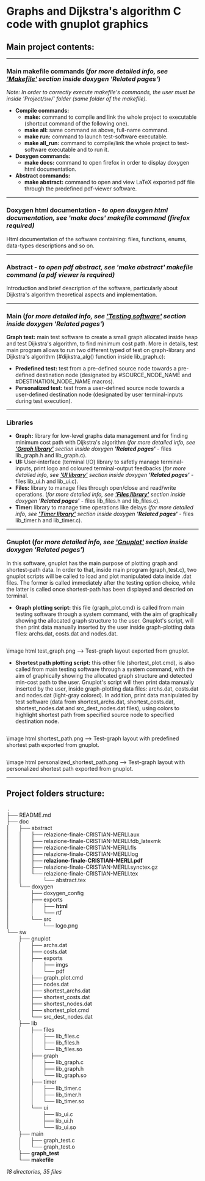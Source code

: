 [comment]: <> (Link to documentation sections inside this file won't work in local-file, but only in doxygen html main page containing the readme - extra html commands under images for doxygen)

<h1><b>Graphs and Dijkstra's algorithm C code with gnuplot graphics</b></h1>

<h2><b>Main project contents:</b></h2>

---

<h3><b>Main makefile commands</b> (<i>for more detailed info, see <b><a href="page3.html">'Makefile'</a></b> section inside doxygen <b>'Related pages'</b></i>)</h3>

<i>Note: In order to correctly execute makefile's commands, the user must be inside 'Project/sw/' folder (same folder of the makefile).</i>

* <b>Compile commands:</b>
  * <b>make:</b> command to compile and link the whole project to executable (shortcut command of the following one).
  * <b>make all:</b> same command as above, full-name command.
  * <b>make run:</b> command to launch test-software executable.
  * <b>make all_run:</b> command to compile/link the whole project to test-software executable and to run it.
* <b>Doxygen commands:</b>
  * <b>make docs:</b> command to open firefox in order to display doxygen html documentation.
* <b>Abstract commands:</b>
  * <b>make abstract:</b> command to open and view LaTeX exported pdf file through the predefined pdf-viewer software.

---

<h3><b>Doxygen html documentation</b> - <i>to open doxygen html documentation, see <b>'make docs'</b> makefile command (firefox required)</i></h3>

Html documentation of the software containing: files, functions, enums, data-types descriptions and so on.

---

<h3><b>Abstract</b> - <i>to open pdf abstract, see <b>'make abstract'</b> makefile command (a pdf viewer is required)</i></h3>

Introduction and brief description of the software, particularly about Dijkstra's algorithm theoretical aspects and implementation.

---

<h3><b>Main</b> (<i>for more detailed info, see <b><a href="page2.html">'Testing software'</a></b> section inside doxygen <b>'Related pages'</b></i>)</h3>

<b>Graph test:</b> main test software to create a small graph allocated inside heap and test Dijkstra's algorithm, to find minimum cost path. More in details, test main program allows to run two different typed of test on graph-library and Dijkstra's algorithm (#dijkstra_alg() function inside lib_graph.c):
* <b>Predefined test:</b> test from a pre-defined source node towards a pre-defined destination node (designated by #SOURCE_NODE_NAME and #DESTINATION_NODE_NAME macros).
* <b>Personalized test:</b> test from a user-defined source node towards a user-defined destination node (designated by user terminal-inputs during test execution).

---

<h3><b>Libraries</b></h3>

* <b>Graph:</b> library for low-level graphs data management and for finding minimum cost path with Dijkstra's algorithm (<i>for more detailed info, see <b><a href="page5.html">'Graph library'</a></b> section inside doxygen <b>'Related pages'</b></i> - files lib_graph.h and lib_graph.c).
* <b>UI:</b> User-interface (terminal I/O) library to safetly manage terminal-inputs, print logo and coloured terminal-output feedbacks (<i>for more detailed info, see <b><a href="page6.html">'UI library'</a></b> section inside doxygen <b>'Related pages'</b></i> - files lib_ui.h and lib_ui.c).
* <b>Files:</b> library to manage files through open/close and read/write operations. (<i>for more detailed info, see <b><a href="page7.html">'Files library'</a></b> section inside doxygen <b>'Related pages'</b></i> - files lib_files.h and lib_files.c).
* <b>Timer:</b> library to manage time operations like delays (<i>for more detailed info, see <b><a href="page8.html">'Timer library'</a></b> section inside doxygen <b>'Related pages'</b></i> - files lib_timer.h and lib_timer.c).

---

<h3><b>Gnuplot</b> (<i>for more detailed info, see <b><a href="page4.html">'Gnuplot'</a></b> section inside doxygen <b>'Related pages'</b></i>)</h3>

In this software, gnuplot has the main purpose of plotting graph and shortest-path data. In order to that, inside main program (graph_test.c), two gnuplot scripts will be called to load and plot manipulated data inside .dat files. The former is called immediately after the testing option choice, while the latter is called once shortest-path has been displayed and descried on terminal.

* <b>Graph plotting script:</b> this file (graph_plot.cmd) is called from main testing software through a system command, with the aim of graphically showing the allocated graph structure to the user. Gnuplot's script, will then print data manually inserted by the user inside graph-plotting data files: archs.dat, costs.dat and nodes.dat.

<img src="sw/gnuplot/exports/imgs/test_graph.png" alt="">

\image html test_graph.png --> Test-graph layout exported from gnuplot.

* <b>Shortest path plotting script:</b> this other file (shortest_plot.cmd), is also called from main testing software through a system command, with the aim of graphically showing the allocated graph structure and detected min-cost path to the user. Gnuplot's script will then print data manually inserted by the user, inside graph-plotting data files: archs.dat, costs.dat and nodes.dat (light-gray colored). In addition, print data manipulated by test software (data from shortest_archs.dat, shortest_costs.dat, shortest_nodes.dat and src_dest_nodes.dat files), using colors to highlight shortest path from specified source node to specified destination node.

<img src="sw/gnuplot/exports/imgs/shortest_path.png" alt="">

\image html shortest_path.png --> Test-graph layout with predefined shortest path exported from gnuplot.

<img src="sw/gnuplot/exports/imgs/personalized_shortest_path.png" alt="">

\image html personalized_shortest_path.png --> Test-graph layout with personalized shortest path exported from gnuplot.

---

<h2><b>Project folders structure:</b></h2>

&nbsp;.<br/>
├── README.md<br/>
├── doc<br/>
│&nbsp;&nbsp;&nbsp;&nbsp;&nbsp;&nbsp;├── abstract<br/>
│&nbsp;&nbsp;&nbsp;&nbsp;&nbsp;&nbsp;│&nbsp;&nbsp;&nbsp;&nbsp;&nbsp;&nbsp;├── relazione-finale-CRISTIAN-MERLI.aux<br/>
│&nbsp;&nbsp;&nbsp;&nbsp;&nbsp;&nbsp;│&nbsp;&nbsp;&nbsp;&nbsp;&nbsp;&nbsp;├── relazione-finale-CRISTIAN-MERLI.fdb_latexmk<br/>
│&nbsp;&nbsp;&nbsp;&nbsp;&nbsp;&nbsp;│&nbsp;&nbsp;&nbsp;&nbsp;&nbsp;&nbsp;├── relazione-finale-CRISTIAN-MERLI.fls<br/>
│&nbsp;&nbsp;&nbsp;&nbsp;&nbsp;&nbsp;│&nbsp;&nbsp;&nbsp;&nbsp;&nbsp;&nbsp;├── relazione-finale-CRISTIAN-MERLI.log<br/>
│&nbsp;&nbsp;&nbsp;&nbsp;&nbsp;&nbsp;│&nbsp;&nbsp;&nbsp;&nbsp;&nbsp;&nbsp;├── <b>relazione-finale-CRISTIAN-MERLI.pdf</b><br/>
│&nbsp;&nbsp;&nbsp;&nbsp;&nbsp;&nbsp;│&nbsp;&nbsp;&nbsp;&nbsp;&nbsp;&nbsp;├── relazione-finale-CRISTIAN-MERLI.synctex.gz<br/>
│&nbsp;&nbsp;&nbsp;&nbsp;&nbsp;&nbsp;│&nbsp;&nbsp;&nbsp;&nbsp;&nbsp;&nbsp;└── relazione-finale-CRISTIAN-MERLI.tex<br/>
│&nbsp;&nbsp;&nbsp;&nbsp;&nbsp;&nbsp;│&nbsp;&nbsp;&nbsp;&nbsp;&nbsp;&nbsp;&nbsp;&nbsp;&nbsp;&nbsp;&nbsp;&nbsp;&nbsp;&nbsp;└── abstract.tex<br/>
│&nbsp;&nbsp;&nbsp;&nbsp;&nbsp;&nbsp;└── doxygen<br/>
│&nbsp;&nbsp;&nbsp;&nbsp;&nbsp;&nbsp;&nbsp;&nbsp;&nbsp;&nbsp;&nbsp;&nbsp;&nbsp;&nbsp;├── doxygen_config<br/>
│&nbsp;&nbsp;&nbsp;&nbsp;&nbsp;&nbsp;&nbsp;&nbsp;&nbsp;&nbsp;&nbsp;&nbsp;&nbsp;&nbsp;├── exports<br/>
│&nbsp;&nbsp;&nbsp;&nbsp;&nbsp;&nbsp;&nbsp;&nbsp;&nbsp;&nbsp;&nbsp;&nbsp;&nbsp;&nbsp;│&nbsp;&nbsp;&nbsp;&nbsp;&nbsp;&nbsp;├── <b>html</b><br/>
│&nbsp;&nbsp;&nbsp;&nbsp;&nbsp;&nbsp;&nbsp;&nbsp;&nbsp;&nbsp;&nbsp;&nbsp;&nbsp;&nbsp;│&nbsp;&nbsp;&nbsp;&nbsp;&nbsp;&nbsp;└── rtf<br/>
│&nbsp;&nbsp;&nbsp;&nbsp;&nbsp;&nbsp;&nbsp;&nbsp;&nbsp;&nbsp;&nbsp;&nbsp;&nbsp;&nbsp;└── src<br/>
│&nbsp;&nbsp;&nbsp;&nbsp;&nbsp;&nbsp;&nbsp;&nbsp;&nbsp;&nbsp;&nbsp;&nbsp;&nbsp;&nbsp;&nbsp;&nbsp;&nbsp;&nbsp;&nbsp;&nbsp;&nbsp;&nbsp;└── logo.png<br/>
└── sw<br/>
&nbsp;&nbsp;&nbsp;&nbsp;&nbsp;&nbsp;&nbsp;&nbsp;├── gnuplot<br/>
&nbsp;&nbsp;&nbsp;&nbsp;&nbsp;&nbsp;&nbsp;&nbsp;│&nbsp;&nbsp;&nbsp;&nbsp;&nbsp;&nbsp;├── archs.dat<br/>
&nbsp;&nbsp;&nbsp;&nbsp;&nbsp;&nbsp;&nbsp;&nbsp;│&nbsp;&nbsp;&nbsp;&nbsp;&nbsp;&nbsp;├── costs.dat<br/>
&nbsp;&nbsp;&nbsp;&nbsp;&nbsp;&nbsp;&nbsp;&nbsp;│&nbsp;&nbsp;&nbsp;&nbsp;&nbsp;&nbsp;├── exports<br/>
&nbsp;&nbsp;&nbsp;&nbsp;&nbsp;&nbsp;&nbsp;&nbsp;│&nbsp;&nbsp;&nbsp;&nbsp;&nbsp;&nbsp;│&nbsp;&nbsp;&nbsp;&nbsp;&nbsp;&nbsp;├── imgs<br/>
&nbsp;&nbsp;&nbsp;&nbsp;&nbsp;&nbsp;&nbsp;&nbsp;│&nbsp;&nbsp;&nbsp;&nbsp;&nbsp;&nbsp;│&nbsp;&nbsp;&nbsp;&nbsp;&nbsp;&nbsp;└── pdf<br/>
&nbsp;&nbsp;&nbsp;&nbsp;&nbsp;&nbsp;&nbsp;&nbsp;│&nbsp;&nbsp;&nbsp;&nbsp;&nbsp;&nbsp;├── graph_plot.cmd<br/>
&nbsp;&nbsp;&nbsp;&nbsp;&nbsp;&nbsp;&nbsp;&nbsp;│&nbsp;&nbsp;&nbsp;&nbsp;&nbsp;&nbsp;├── nodes.dat<br/>
&nbsp;&nbsp;&nbsp;&nbsp;&nbsp;&nbsp;&nbsp;&nbsp;│&nbsp;&nbsp;&nbsp;&nbsp;&nbsp;&nbsp;├── shortest_archs.dat<br/>
&nbsp;&nbsp;&nbsp;&nbsp;&nbsp;&nbsp;&nbsp;&nbsp;│&nbsp;&nbsp;&nbsp;&nbsp;&nbsp;&nbsp;├── shortest_costs.dat<br/>
&nbsp;&nbsp;&nbsp;&nbsp;&nbsp;&nbsp;&nbsp;&nbsp;│&nbsp;&nbsp;&nbsp;&nbsp;&nbsp;&nbsp;├── shortest_nodes.dat<br/>
&nbsp;&nbsp;&nbsp;&nbsp;&nbsp;&nbsp;&nbsp;&nbsp;│&nbsp;&nbsp;&nbsp;&nbsp;&nbsp;&nbsp;├── shortest_plot.cmd<br/>
&nbsp;&nbsp;&nbsp;&nbsp;&nbsp;&nbsp;&nbsp;&nbsp;│&nbsp;&nbsp;&nbsp;&nbsp;&nbsp;&nbsp;└── src_dest_nodes.dat<br/>
&nbsp;&nbsp;&nbsp;&nbsp;&nbsp;&nbsp;&nbsp;&nbsp;├── lib<br/>
&nbsp;&nbsp;&nbsp;&nbsp;&nbsp;&nbsp;&nbsp;&nbsp;│&nbsp;&nbsp;&nbsp;&nbsp;&nbsp;&nbsp;├── files<br/>
&nbsp;&nbsp;&nbsp;&nbsp;&nbsp;&nbsp;&nbsp;&nbsp;│&nbsp;&nbsp;&nbsp;&nbsp;&nbsp;&nbsp;│&nbsp;&nbsp;&nbsp;&nbsp;&nbsp;&nbsp;├── lib_files.c<br/>
&nbsp;&nbsp;&nbsp;&nbsp;&nbsp;&nbsp;&nbsp;&nbsp;│&nbsp;&nbsp;&nbsp;&nbsp;&nbsp;&nbsp;│&nbsp;&nbsp;&nbsp;&nbsp;&nbsp;&nbsp;├── lib_files.h<br/>
&nbsp;&nbsp;&nbsp;&nbsp;&nbsp;&nbsp;&nbsp;&nbsp;│&nbsp;&nbsp;&nbsp;&nbsp;&nbsp;&nbsp;│&nbsp;&nbsp;&nbsp;&nbsp;&nbsp;&nbsp;└── lib_files.so<br/>
&nbsp;&nbsp;&nbsp;&nbsp;&nbsp;&nbsp;&nbsp;&nbsp;│&nbsp;&nbsp;&nbsp;&nbsp;&nbsp;&nbsp;├── graph<br/>
&nbsp;&nbsp;&nbsp;&nbsp;&nbsp;&nbsp;&nbsp;&nbsp;│&nbsp;&nbsp;&nbsp;&nbsp;&nbsp;&nbsp;│&nbsp;&nbsp;&nbsp;&nbsp;&nbsp;&nbsp;├── lib_graph.c<br/>
&nbsp;&nbsp;&nbsp;&nbsp;&nbsp;&nbsp;&nbsp;&nbsp;│&nbsp;&nbsp;&nbsp;&nbsp;&nbsp;&nbsp;│&nbsp;&nbsp;&nbsp;&nbsp;&nbsp;&nbsp;├── lib_graph.h<br/>
&nbsp;&nbsp;&nbsp;&nbsp;&nbsp;&nbsp;&nbsp;&nbsp;│&nbsp;&nbsp;&nbsp;&nbsp;&nbsp;&nbsp;│&nbsp;&nbsp;&nbsp;&nbsp;&nbsp;&nbsp;└── lib_graph.so<br/>
&nbsp;&nbsp;&nbsp;&nbsp;&nbsp;&nbsp;&nbsp;&nbsp;│&nbsp;&nbsp;&nbsp;&nbsp;&nbsp;&nbsp;├── timer<br/>
&nbsp;&nbsp;&nbsp;&nbsp;&nbsp;&nbsp;&nbsp;&nbsp;│&nbsp;&nbsp;&nbsp;&nbsp;&nbsp;&nbsp;│&nbsp;&nbsp;&nbsp;&nbsp;&nbsp;&nbsp;├── lib_timer.c<br/>
&nbsp;&nbsp;&nbsp;&nbsp;&nbsp;&nbsp;&nbsp;&nbsp;│&nbsp;&nbsp;&nbsp;&nbsp;&nbsp;&nbsp;│&nbsp;&nbsp;&nbsp;&nbsp;&nbsp;&nbsp;├── lib_timer.h<br/>
&nbsp;&nbsp;&nbsp;&nbsp;&nbsp;&nbsp;&nbsp;&nbsp;│&nbsp;&nbsp;&nbsp;&nbsp;&nbsp;&nbsp;│&nbsp;&nbsp;&nbsp;&nbsp;&nbsp;&nbsp;└── lib_timer.so<br/>
&nbsp;&nbsp;&nbsp;&nbsp;&nbsp;&nbsp;&nbsp;&nbsp;│&nbsp;&nbsp;&nbsp;&nbsp;&nbsp;&nbsp;└── ui<br/>
&nbsp;&nbsp;&nbsp;&nbsp;&nbsp;&nbsp;&nbsp;&nbsp;│&nbsp;&nbsp;&nbsp;&nbsp;&nbsp;&nbsp;&nbsp;&nbsp;&nbsp;&nbsp;&nbsp;&nbsp;&nbsp;&nbsp;├── lib_ui.c<br/>
&nbsp;&nbsp;&nbsp;&nbsp;&nbsp;&nbsp;&nbsp;&nbsp;│&nbsp;&nbsp;&nbsp;&nbsp;&nbsp;&nbsp;&nbsp;&nbsp;&nbsp;&nbsp;&nbsp;&nbsp;&nbsp;&nbsp;├── lib_ui.h<br/>
&nbsp;&nbsp;&nbsp;&nbsp;&nbsp;&nbsp;&nbsp;&nbsp;│&nbsp;&nbsp;&nbsp;&nbsp;&nbsp;&nbsp;&nbsp;&nbsp;&nbsp;&nbsp;&nbsp;&nbsp;&nbsp;&nbsp;└── lib_ui.so<br/>
&nbsp;&nbsp;&nbsp;&nbsp;&nbsp;&nbsp;&nbsp;&nbsp;├── main<br/>
&nbsp;&nbsp;&nbsp;&nbsp;&nbsp;&nbsp;&nbsp;&nbsp;│&nbsp;&nbsp;&nbsp;&nbsp;&nbsp;&nbsp;├── graph_test.c<br/>
&nbsp;&nbsp;&nbsp;&nbsp;&nbsp;&nbsp;&nbsp;&nbsp;│&nbsp;&nbsp;&nbsp;&nbsp;&nbsp;&nbsp;└── graph_test.o<br/>
&nbsp;&nbsp;&nbsp;&nbsp;&nbsp;&nbsp;&nbsp;&nbsp;├── <b>graph_test</b><br/>
&nbsp;&nbsp;&nbsp;&nbsp;&nbsp;&nbsp;&nbsp;&nbsp;└── <b>makefile</b><br/>

<i>18 directories, 35 files</i>
